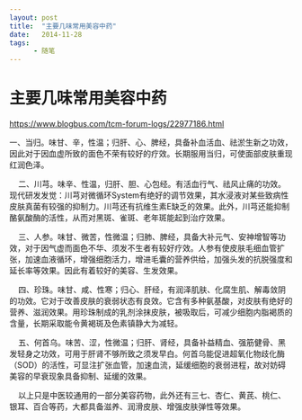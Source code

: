 ```yaml
---
layout: post
title:  "主要几味常用美容中药"
date:   2014-11-28
tags:
      - 随笔
---
```


# 主要几味常用美容中药


https://www.blogbus.com/tcm-forum-logs/22977186.html



一、当归。味甘、辛，性温；归肝、心、脾经，具备补血活血、祛淤生新之功效，因此对于因血虚所致的面色不荣有较好的疗效。长期服用当归，可使面部皮肤重现红润色泽。

   
二、川芎。味辛、性温，归肝、胆、心包经。有活血行气、祛风止痛的功效。现代研发发觉：川芎对微循环System有绝好的调节效果，其水浸液对某些致病性皮肤真菌有较强的抑制力。川芎还有抗维生素E缺乏的效果。此外，川芎还能抑制酪氨酸酶的活性，从而对黑斑、雀斑、老年斑能起到治疗效果。

   
三、人参。味甘、微苦，性微温；归肺、脾经，具备大补元气、安神增智等功效，对于因气虚而面色不华、须发不生者有较好疗效。人参有使皮肤毛细血管扩张，加速血液循环，增强细胞活力，增进毛囊的营养供给，加强头发的抗脱强度和延长率等效果。因此有着较好的美容、生发效果。

   
四、珍珠。味甘、咸、性寒；归心、肝经，有润泽肌肤、化腐生肌、解毒敛阴的功效。它对于改善皮肤的衰弱状态有良效。它含有多种氨基酸，对皮肤有绝好的营养、滋润效果。用珍珠制成的乳剂涂抹皮肤，被吸取后，可减少细胞内脂褐质的含量，长期采取能令黄褐斑及色素镇静大为减轻。

   
五、何首乌。味苦、涩，性微温；归肝、肾经，具备补益精血、强筋健骨、黑发轻身之功效，可用于肝肾不够所致之须发早白。何首乌能促进超氧化物歧化酶（SOD）的活性，可显注扩张血管，加速血流，延缓细胞的衰弱进程，故对妨碍美容的早衰现象具备抑制、延缓的效果。

   
以上只是中医较通用的一部分美容药物，此外还有三七、杏仁、黄芪、桃仁、银耳、百合等药，大都具备滋养、润滑皮肤、增强皮肤弹性等效果。



